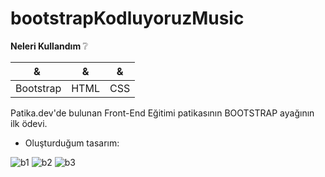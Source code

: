 # bootstrapKodluyoruzMusic

<b>Neleri Kullandım  </b>:grey_question:

| & | & | & |
| --- | --- | --- |
| Bootstrap | HTML | CSS |

Patika.dev'de bulunan Front-End Eğitimi patikasının BOOTSTRAP ayağının ilk ödevi.


- Oluşturduğum tasarım:

![b1](https://user-images.githubusercontent.com/56219769/206390919-96d18873-4c31-4f0b-842d-971f98f1270d.png)
![b2](https://user-images.githubusercontent.com/56219769/206390930-df35efb8-739d-4fb5-91da-9f62f2c6f6d4.png)
![b3](https://user-images.githubusercontent.com/56219769/206390931-0bc12584-670a-4621-9cc7-7328648b5c17.png)
